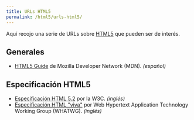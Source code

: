 ```yaml
---
title: URLs HTML5
permalink: /html5/urls-html5/
---
```


Aquí recojo una serie de URLs sobre [HTML5][HTML5] que pueden ser de interés.



## Generales

* [HTML5 Guide][MDNHTML5] de Mozilla Developer Network (MDN). *(español)*

## Especificación HTML5

* [Especificación HTML 5.2][HTML5Spec] por la W3C. *(inglés)*
* [Especificación HTML "viva"][LiveHTML5Spec] por Web Hypertext Application Technology Working Group (WHATWG). *(inglés)*


[HTML5]: http://www.manualweb.net/html5/
[HTML5Spec]: https://www.w3.org/TR/html5/
[LiveHTML5Spec]: https://html.spec.whatwg.org/
[MDNHTML5]: https://developer.mozilla.org/es/docs/HTML/HTML5
